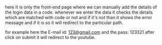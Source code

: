 here It is only the front-end page where we can manually add the details of the login data in a code.
whenever we enter the data it checks the details which are matched with code or not and if it's not than it shows the error message and if it is so it will redirect to the particular path.

for example here the E-mail id: 123@gmail.com and the pass: 123321
after click on submit it will redirect to the youtube.  
